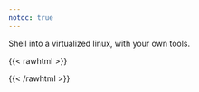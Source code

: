 ```yaml
---
notoc: true
---
```


Shell into a virtualized linux, with your own tools.

{{< rawhtml >}}
  <p>
    <div id="demo"></div>
    <script type="text/javascript" src="/asciinema-player-v3.0.0-rc.3/asciinema-player.min.js"></script>
    <script>
      AsciinemaPlayer.create('/demo.cast', document.getElementById('demo'));
    </script>
  </p>
{{< /rawhtml >}}
